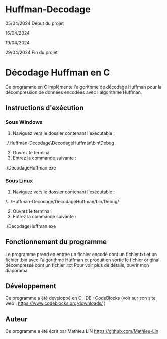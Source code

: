 # Huffman-Decodage

05/04/2024
Début du projet

16/04/2024

19/04/2024

29/04/2024
Fin du projet

# Décodage Huffman en C

Ce programme en C implémente l'algorithme de décodage Huffman pour la décompression de données encodées avec l'algorithme Huffman.

## Instructions d'exécution

### Sous Windows

1. Naviguez vers le dossier contenant l'exécutable :

..\Huffman-Decodage\DecodageHuffman\bin\Debug

2. Ouvrez le terminal.
3. Entrez la commande suivante :

./DecodageHuffman.exe

### Sous Linux

1. Naviguez vers le dossier contenant l'exécutable :

/.../Huffman-Decodage/DecodageHuffman/bin/Debug/

2. Ouvrez le terminal.
3. Entrez la commande suivante :

./DecodageHuffman.exe

## Fonctionnement du programme

Le programme prend en entrée un fichier encodé dont un fichier.txt et un fichier .bin avec l'algorithme Huffman et produit en sortie le fichier original décompressé dont un fichier .txt
Pour voir plus de détails, ouvrir mon diaporama.

## Développement

Ce programme a été développé en C.
IDE : CodeBlocks (voir sur son site web : https://www.codeblocks.org/downloads/ )

## Auteur

Ce programme a été écrit par Mathieu LIN https://github.com/Mathieu-Lin
